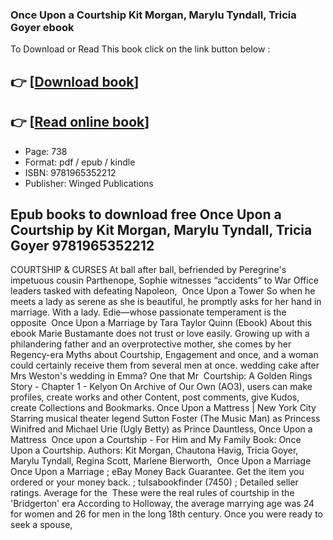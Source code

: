 ### Once Upon a Courtship Kit Morgan, Marylu Tyndall, Tricia Goyer ebook

To Download or Read This book click on the link button below :

## 👉  [**[Download book](http://filesbooks.info/download.php?group=book&from=github.com&id=719662&lnk=1066 "Download book")**]

## 👉  [**[Read online book](http://filesbooks.info/download.php?group=book&from=github.com&id=719662&lnk=1066 "Read online book")**]


* Page: 738
* Format: pdf / epub / kindle
* ISBN: 9781965352212
* Publisher: Winged Publications



## Epub books to download free Once Upon a Courtship by Kit Morgan, Marylu Tyndall, Tricia Goyer 9781965352212



 COURTSHIP &amp; CURSES At ball after ball, befriended by Peregrine&#039;s impetuous cousin Parthenope, Sophie witnesses “accidents” to War Office leaders tasked with defeating Napoleon, 
 Once Upon a Tower So when he meets a lady as serene as she is beautiful, he promptly asks for her hand in marriage. With a lady. Edie—whose passionate temperament is the opposite 
 Once Upon a Marriage by Tara Taylor Quinn (Ebook) About this ebook Marie Bustamante does not trust or love easily. Growing up with a philandering father and an overprotective mother, she comes by her 
 Regency-era Myths about Courtship, Engagement and once, and a woman could certainly receive them from several men at once. wedding cake after Mrs Weston&#039;s wedding in Emma? One that Mr 
 Courtship: A Golden Rings Story - Chapter 1 - Kelyon On Archive of Our Own (AO3), users can make profiles, create works and other Content, post comments, give Kudos, create Collections and Bookmarks.
 Once Upon a Mattress | New York City Starring musical theater legend Sutton Foster (The Music Man) as Princess Winifred and Michael Urie (Ugly Betty) as Prince Dauntless, Once Upon a Mattress 
 Once upon a Courtship - For Him and My Family Book: Once Upon a Courtship. Authors: Kit Morgan, Chautona Havig, Tricia Goyer, Marylu Tyndall, Regina Scott, Marlene Bierworth, 
 Once Upon a Marriage Once Upon a Marriage ; eBay Money Back Guarantee. Get the item you ordered or your money back. ; tulsabookfinder (7450) ; Detailed seller ratings. Average for the 
 These were the real rules of courtship in the &#039;Bridgerton&#039; era According to Holloway, the average marrying age was 24 for women and 26 for men in the long 18th century. Once you were ready to seek a spouse, 





